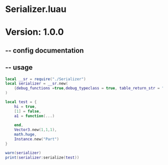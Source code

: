 # Serializer.luau
# Version: 1.0.0

## -- config documentation

## -- usage
```lua
local __sr = require("./Serializer")
local serializer = __sr.new(
	{debug_functions =true,debug_typeclass = true, table_return_str = "test", disable_index = true}
)

local test = {
	hi = true,
	[1] = false,
	a1 = function(...)
		
	end,
	Vector3.new(1,1,1),
	math.huge,
	Instance.new("Part")
}

warn(serializer)
print(serializer:serialize(test))
```
